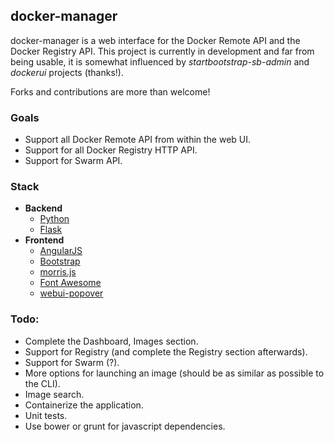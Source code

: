 ## docker-manager

docker-manager is a web interface for the Docker Remote API and the Docker Registry API.
This project is currently in development and far from being usable, it is somewhat influenced by _startbootstrap-sb-admin_ and _dockerui_ projects (thanks!).

Forks and contributions are more than welcome!

### Goals
* Support all Docker Remote API from within the web UI.
* Support for all Docker Registry HTTP API.
* Support for Swarm API.


### Stack
* **Backend**
    * [Python](https://www.python.org/)
    * [Flask](http://flask.pocoo.org/)
* **Frontend**
    * [AngularJS](https://github.com/angular/angular.js)
    * [Bootstrap](http://getbootstrap.com/)
    * [morris.js](http://morrisjs.github.io/)
    * [Font Awesome](http://fortawesome.github.io/Font-Awesome/)
    * [webui-popover](https://github.com/sandywalker/webui-popover)

### Todo:
* Complete the Dashboard, Images section.
* Support for Registry (and complete the Registry section afterwards).
* Support for Swarm (?).
* More options for launching an image (should be as similar as possible to the CLI).
* Image search.
* Containerize the application.
* Unit tests.
* Use bower or grunt for javascript dependencies.

